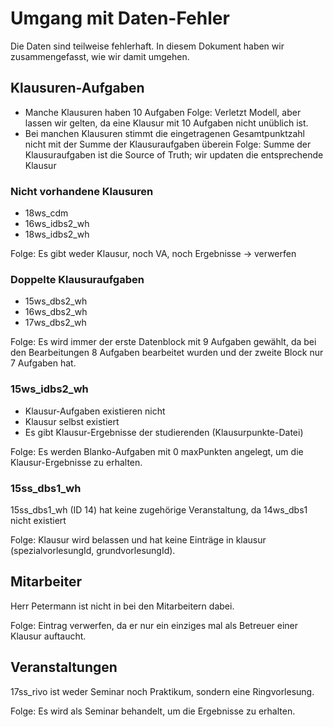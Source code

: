 # Umgang mit Daten-Fehler

Die Daten sind teilweise fehlerhaft. In diesem Dokument haben wir zusammengefasst, wie wir damit umgehen.

## Klausuren-Aufgaben
- Manche Klausuren haben 10 Aufgaben
  Folge: Verletzt Modell, aber lassen wir gelten, da eine Klausur mit 10 Aufgaben nicht unüblich ist.
- Bei manchen Klausuren stimmt die eingetragenen Gesamtpunktzahl nicht mit der Summe der Klausuraufgaben überein
  Folge: Summe der Klausuraufgaben ist die Source of Truth; wir updaten die entsprechende Klausur

### Nicht vorhandene Klausuren
- 18ws_cdm
- 16ws_idbs2_wh
- 18ws_idbs2_wh

Folge: Es gibt weder Klausur, noch VA, noch Ergebnisse -> verwerfen

### Doppelte Klausuraufgaben
- 15ws_dbs2_wh
- 16ws_dbs2_wh
- 17ws_dbs2_wh

Folge: Es wird immer der erste Datenblock mit 9 Aufgaben gewählt, da bei den Bearbeitungen 8 Aufgaben bearbeitet wurden und der zweite Block nur 7 Aufgaben hat.

### 15ws_idbs2_wh
- Klausur-Aufgaben existieren nicht
- Klausur selbst existiert
- Es gibt Klausur-Ergebnisse der studierenden (Klausurpunkte-Datei)

Folge: Es werden Blanko-Aufgaben mit 0 maxPunkten angelegt, um die Klausur-Ergebnisse zu erhalten.

### 15ss_dbs1_wh
15ss_dbs1_wh (ID 14) hat keine zugehörige Veranstaltung, da 14ws_dbs1 nicht existiert

Folge: Klausur wird belassen und hat keine Einträge in klausur (spezialvorlesungId, grundvorlesungId).

## Mitarbeiter
Herr Petermann ist nicht in bei den Mitarbeitern dabei.

Folge: Eintrag verwerfen, da er nur ein einziges mal als Betreuer einer Klausur auftaucht.

## Veranstaltungen
17ss_rivo ist weder Seminar noch Praktikum, sondern eine Ringvorlesung.

Folge: Es wird als Seminar behandelt, um die Ergebnisse zu erhalten.